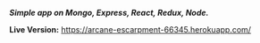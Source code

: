 ***Simple app on Mongo, Express, React, Redux, Node.***

**Live Version:**
https://arcane-escarpment-66345.herokuapp.com/

